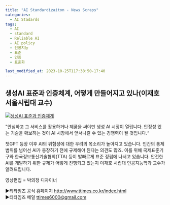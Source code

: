 ```yaml
---
title: "AI Standardizaiton - News Scraps"
categories:
  - AI Stadards
tags:
  - AI
  - standard
  - Reliable AI
  - AI policy
  - 인공지능
  - 표준
  - 인증
  - 표준화

last_modified_at: 2023-10-25T117:38:50-17:40
---
```


## 생성AI 표준과 인증체계, 어떻게 만들어지고 있나(이재호 서울시립대 교수)

[![생성AI 표준과 인증체계](https://www.youtube.com/embed/cnP9oMlBo18?si=3YTwVpFhfDa2R6pP/0.jpg)](https://www.youtube.com/embed/cnP9oMlBo18?si=3YTwVpFhfDa2R6pP) 
 

"안심하고 그 서비스를 활용하거나 제품을 써야만 생성 AI 시장이 열립니다. 안정성 있는 기술을 확보하는 것이 AI 시장에서 앞서나갈 수 있는 경쟁력이 될 것입니다.“

챗GPT 등장 이후 AI의 위험성에 대한 우려의 목소리가 높아지고 있습니다. 인간의 통제 범위를 넘어선 AI가 등장하기 전에 규제해야 된다는 의견도 많죠. 이를 위해 국제표준기구와 한국정보통신기술협회(TTA) 등이 발빠르게 표준 정립에 나서고 있습니다. 안전한 AI를 개발하기 위한 규제가 어떻게 진행되고 있는지 이재호 시립대 인공지능학과 교수가 알려드립니다.

영상편집 = 박의정 디자이너

▶티타임즈 공식 홈페이지
http://www.ttimes.co.kr/index.html<br>
▶티타임즈 메일 
ttimes6000@gmail.com



